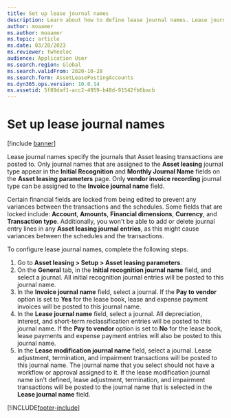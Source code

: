 ```yaml
---
title: Set up lease journal names
description: Learn about how to define lease journal names. Lease journal names specify the journals that entries that originate in Asset leasing are posted to.
author: moaamer
ms.author: moaamer
ms.topic: article
ms.date: 03/28/2023
ms.reviewer: twheeloc
audience: Application User
ms.search.region: Global
ms.search.validFrom: 2020-10-28
ms.search.form: AssetLeasePostingAccounts
ms.dyn365.ops.version: 10.0.14
ms.assetid: 5f89daf1-acc2-4959-b48d-91542fb6bacb
---
```


# Set up lease journal names

[!include [banner](../includes/banner.md)]


Lease journal names specify the journals that Asset leasing transactions are posted to. Only journal names that are assigned to the **Asset leasing** journal type appear in the **Initial Recognition** and **Monthly Journal Name** fields on the **Asset leasing parameters** page. Only **vendor invoice recording** journal type can be assigned to the **Invoice journal name** field.

Certain financial fields are locked from being edited to prevent any variances between the transactions and the schedules. Some fields that are locked include: **Account**, **Amounts**, **Financial dimensions**, **Currency**, and **Transaction type**. Additionally, you won't be able to add or delete journal entry lines in any **Asset leasing journal entries**, as this might cause variances between the schedules and the transactions.


To configure lease journal names, complete the following steps.

1. Go to **Asset leasing \> Setup \> Asset leasing parameters**.
2. On the **General** tab, in the **Initial recognition journal name** field, and select a journal. All initial recognition journal entries will be posted to this journal name.
3. In the **Invoice journal name** field, select a journal. If the **Pay to vendor** option is set to **Yes** for the lease book, lease and expense payment invoices will be posted to this journal name.
4. In the **Lease journal name** field, select a journal. All depreciation, interest, and short-term reclassification entries will be posted to this journal name. If the **Pay to vendor** option is set to **No** for the lease book, lease payments and expense payment entries will also be posted to this journal name.
5. In the **Lease modification journal name** field, select a journal. Lease adjustment, termination, and impairment transactions will be posted to this journal name. The journal name that you select should not have a workflow or approval assigned to it. If the lease modification journal name isn't defined, lease adjustment, termination, and impairment transactions will be posted to the journal name that is selected in the **Lease journal name** field. 


[!INCLUDE[footer-include](../../includes/footer-banner.md)]
